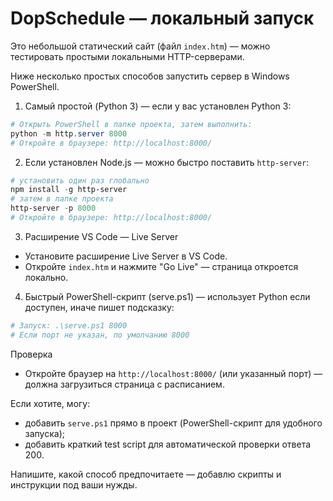# DopSchedule — локальный запуск

Это небольшой статический сайт (файл `index.htm`) — можно тестировать простыми локальными HTTP-серверами.

Ниже несколько простых способов запустить сервер в Windows PowerShell.

1) Самый простой (Python 3) — если у вас установлен Python 3:

```powershell
# Открыть PowerShell в папке проекта, затем выполнить:
python -m http.server 8000
# Откройте в браузере: http://localhost:8000/
```

2) Если установлен Node.js — можно быстро поставить `http-server`:

```powershell
# установить один раз глобально
npm install -g http-server
# затем в папке проекта
http-server -p 8000
# Откройте в браузере: http://localhost:8000/
```

3) Расширение VS Code — Live Server

- Установите расширение Live Server в VS Code.
- Откройте `index.htm` и нажмите "Go Live" — страница откроется локально.

4) Быстрый PowerShell-скрипт (serve.ps1) — использует Python если доступен, иначе пишет подсказку:

```powershell
# Запуск: .\serve.ps1 8000
# Если порт не указан, по умолчанию 8000
```

Проверка

- Откройте браузер на `http://localhost:8000/` (или указанный порт) — должна загрузиться страница с расписанием.

Если хотите, могу:
- добавить `serve.ps1` прямо в проект (PowerShell-скрипт для удобного запуска);
- добавить краткий test script для автоматической проверки ответа 200.

Напишите, какой способ предпочитаете — добавлю скрипты и инструкции под ваши нужды.